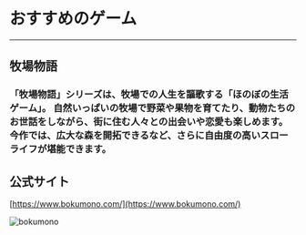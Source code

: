 # おすすめのゲーム  
*****

## 牧場物語  


### 「牧場物語」シリーズは、牧場での人生を謳歌する「ほのぼの生活ゲーム」。 自然いっぱいの牧場で野菜や果物を育てたり、動物たちのお世話をしながら、街に住む人々との出会いや恋愛も楽しめます。 今作では、広大な森を開拓できるなど、さらに自由度の高いスローライフが堪能できます。  

## 公式サイト

[https://www.bokumono.com/](https://www.bokumono.com/)

![bokumono](bokujou.png/picture/bokujou.png)

